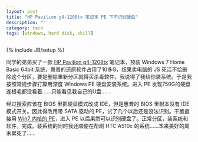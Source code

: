 ```yaml
---
layout: post
title: "HP Pavilion g4-1208tx 笔记本 PE 下不识别硬盘"
description: ""
category: tech
tags: [windows, hard disk, skill]
---
```

{% include JB/setup %}

同学的弟弟买了一款 [HP Pavilion g4-1208tx](http://www.360buy.com/product/533472.html) 笔记本，预装 Windows 7 Home Basic 64bit 系统，惠普的还原软件占用了10多G，结果卖电脑的 JS 死活不给删除这个分区，要是删除重新分区就得买杀毒软件，我说得了我给你装系统。于是我按照常规步骤打算用深度 Windows PE 硬盘安装系统。进入 PE 发现750G的硬盘连根毛都没看着……只能看见我自己的U盘……

经过搜索应该在 BIOS 里把硬盘模式改成 IDE，但是惠普的 BIOS 里根本没有 IDE 模式开关。因此得改用带 SATA 驱动的 PE，试了几个以后还是没法识别。干脆直接用 [Win7 内核的 PE](https://www.google.com/search?hl=zh-cn&q=Win7%E5%86%85%E6%A0%B8%E7%9A%84PE)，进入 PE 以后果然可以识别硬盘了。正常分区，装系统和软件，完成。装系统的同时我还顺便在帮刷 HTC A510c 的系统……本来美好的周末累死了……